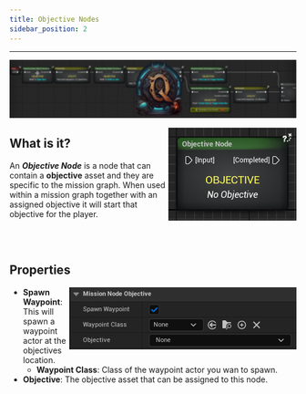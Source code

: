 ```yaml
---
title: Objective Nodes
sidebar_position: 2
---
```

<hr  /> 

![Banner](/img/QadeBanner.png)


<img align="right" src="/img/QadeBasics/ObjectiveNodes/ObjectiveNodeExample.png"> </img>
## What is it?
An ***Objective Node*** is a node that can contain a **objective** asset and they are specific to the mission graph. When used within a mission graph together with an assigned objective it will start that objective for the player.

<br/><br/>

## Properties

<img align="right" src="/img/QadeBasics/ObjectiveNodes/ObjectiveNodeSettings.png"> </img>
 * **Spawn Waypoint**:  This will spawn a waypoint actor at the objectives location.
    * **Waypoint Class**: Class of the waypoint actor you wan to spawn.
 * **Objective**: The objective asset that can be assigned to this node.
